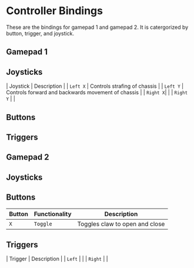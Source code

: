 # Controller Bindings
These are the bindings for gamepad 1 and gamepad 2. It is catergorized by button, trigger, and joystick.

## Gamepad 1
Joysticks
---
| Joystick | Description |
| `Left X` | Controls strafing of chassis |
| `Left Y` | Controls forward and backwards movement of chassis |
| `Right X`| |
| `Right Y` | |

Buttons
---

Triggers
---

## Gamepad 2
Joysticks
---

Buttons
---
| Button | Functionality | Description  |
| --- | --- | --- |
| `X` | `Toggle` | Toggles claw to open and close |

Triggers
---
| Trigger | Description |
| `Left` | |
| `Right` | |